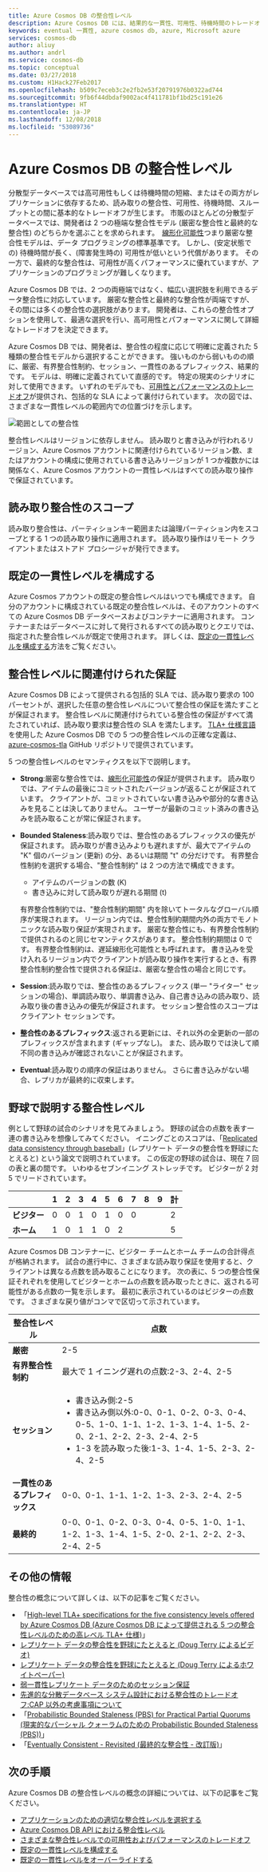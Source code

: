 ```yaml
---
title: Azure Cosmos DB の整合性レベル
description: Azure Cosmos DB には、結果的な一貫性、可用性、待機時間のトレードオフを調整できる 5 つの一貫性レベルがあります。
keywords: eventual 一貫性, azure cosmos db, azure, Microsoft azure
services: cosmos-db
author: aliuy
ms.author: andrl
ms.service: cosmos-db
ms.topic: conceptual
ms.date: 03/27/2018
ms.custom: H1Hack27Feb2017
ms.openlocfilehash: b509c7eceb3c2e2fb2e53f20791976b0322ad744
ms.sourcegitcommit: 9fb6f44dbdaf9002ac4f411781bf1bd25c191e26
ms.translationtype: HT
ms.contentlocale: ja-JP
ms.lasthandoff: 12/08/2018
ms.locfileid: "53089736"
---
```

# <a name="consistency-levels-in-azure-cosmos-db"></a>Azure Cosmos DB の整合性レベル

分散型データベースでは高可用性もしくは待機時間の短縮、またはその両方がレプリケーションに依存するため、読み取りの整合性、可用性、待機時間、スループットとの間に基本的なトレードオフが生じます。 市販のほとんどの分散型データベースでは、開発者は 2 つの極端な整合性モデル (厳密な整合性と最終的な整合性) のどちらかを選ぶことを求められます。  [線形化可能性](https://cs.brown.edu/~mph/HerlihyW90/p463-herlihy.pdf)つまり厳密な整合性モデルは、データ プログラミングの標準基準です。 しかし、(安定状態での) 待機時間が長く、(障害発生時の) 可用性が低いという代償があります。 その一方で、最終的な整合性は、可用性が高くパフォーマンスに優れていますが、アプリケーションのプログラミングが難しくなります。 

Azure Cosmos DB では、2 つの両極端ではなく、幅広い選択肢を利用できるデータ整合性に対応しています。 厳密な整合性と最終的な整合性が両端ですが、その間には多くの整合性の選択肢があります。 開発者は、これらの整合性オプションを使用して、最適な選択を行い、高可用性とパフォーマンスに関して詳細なトレードオフを決定できます。 

Azure Cosmos DB では、開発者は、整合性の程度に応じて明確に定義された 5 種類の整合性モデルから選択することができます。 強いものから弱いものの順に、厳密、有界整合性制約、セッション、一貫性のあるプレフィックス、結果的です。 モデルは、明確に定義されていて直感的です。 特定の現実のシナリオに対して使用できます。 いずれのモデルでも、[可用性とパフォーマンスのトレードオフ](consistency-levels-tradeoffs.md)が提供され、包括的な SLA によって裏付けられています。 次の図では、さまざまな一貫性レベルの範囲内での位置づけを示します。

![範囲としての整合性](./media/consistency-levels/five-consistency-levels.png)

整合性レベルはリージョンに依存しません。 読み取りと書き込みが行われるリージョン、Azure Cosmos アカウントに関連付けられているリージョン数、またはアカウントの構成に使用されている書き込みリージョンが 1 つか複数かには関係なく、Azure Cosmos アカウントの一貫性レベルはすべての読み取り操作で保証されています。

## <a name="scope-of-the-read-consistency"></a>読み取り整合性のスコープ

読み取り整合性は、パーティションキー範囲または論理パーティション内をスコープとする 1 つの読み取り操作に適用されます。 読み取り操作はリモート クライアントまたはストアド プロシージャが発行できます。

## <a name="configure-the-default-consistency-level"></a>既定の一貫性レベルを構成する

Azure Cosmos アカウントの既定の整合性レベルはいつでも構成できます。 自分のアカウントに構成されている既定の整合性レベルは、そのアカウントのすべての Azure Cosmos DB データベースおよびコンテナーに適用されます。 コンテナーまたはデータベースに対して発行されるすべての読み取りとクエリでは、指定された整合性レベルが既定で使用されます。 詳しくは、[既定の一貫性レベルを構成する](how-to-manage-consistency.md#configure-the-default-consistency-level)方法をご覧ください。

## <a name="guarantees-associated-with-consistency-levels"></a>整合性レベルに関連付けられた保証

Azure Cosmos DB によって提供される包括的 SLA では、読み取り要求の 100 パーセントが、選択した任意の整合性レベルについて整合性の保証を満たすことが保証されます。 整合性レベルに関連付けられている整合性の保証がすべて満たされていれば、読み取り要求は整合性の SLA を満たします。 [TLA+ 仕様言語](https://lamport.azurewebsites.net/tla/tla.html)を使用した Azure Cosmos DB での 5 つの整合性レベルの正確な定義は、[azure-cosmos-tla](https://github.com/Azure/azure-cosmos-tla) GitHub リポジトリで提供されています。 

5 つの整合性レベルのセマンティクスを以下で説明します。

- **Strong**:厳密な整合性では、[線形化可能性](https://aphyr.com/posts/313-strong-consistency-models)の保証が提供されます。 読み取りでは、アイテムの最後にコミットされたバージョンが返ることが保証されています。 クライアントが、コミットされていない書き込みや部分的な書き込みを見ることは決してありません。 ユーザーが最新のコミット済みの書き込みを読み取ることが常に保証されます。

- **Bounded Staleness**:読み取りでは、整合性のあるプレフィックスの優先が保証されます。 読み取りが書き込みよりも遅れますが、最大でアイテムの "K" 個のバージョン (更新) の分、あるいは期間 "t" の分だけです。 有界整合性制約を選択する場合、"整合性制約" は 2 つの方法で構成できます。 

  * アイテムのバージョンの数 (K)
  * 書き込みに対して読み取りが遅れる期間 (t) 

  有界整合性制約では、"整合性制約期間" 内を除いてトータルなグローバル順序が実現されます。 リージョン内では、整合性制約期間内外の両方でモノトニックな読み取り保証が実現されます。 厳密な整合性にも、有界整合性制約で提供されるのと同じセマンティクスがあります。 整合性制約期間は 0 です。 有界整合性制約は、遅延線形化可能性とも呼ばれます。 書き込みを受け入れるリージョン内でクライアントが読み取り操作を実行するとき、有界整合性制約整合性で提供される保証は、厳密な整合性の場合と同じです。

- **Session**:読み取りでは、整合性のあるプレフィックス (単一 "ライター" セッションの場合)、単調読み取り、単調書き込み、自己書き込みの読み取り、読み取り後の書き込みの優先が保証されます。 セッション整合性のスコープはクライアント セッションです。

- **整合性のあるプレフィックス**:返される更新には、それ以外の全更新の一部のプレフィックスが含まれます (ギャップなし)。 また、読み取りでは決して順不同の書き込みが確認されないことが保証されます。

- **Eventual**:読み取りの順序の保証はありません。 さらに書き込みがない場合、レプリカが最終的に収束します。

## <a name="consistency-levels-explained-through-baseball"></a>野球で説明する整合性レベル

例として野球の試合のシナリオを見てみましょう。 野球の試合の点数を表す一連の書き込みを想像してみてください。 イニングごとのスコアは、「[Replicated data consistency through baseball](https://www.microsoft.com/en-us/research/wp-content/uploads/2011/10/ConsistencyAndBaseballReport.pdf)」(レプリケート データの整合性を野球にたとえると) という論文で説明されています。 この仮定の野球の試合は、現在 7 回の表と裏の間です。 いわゆるセブンイニング ストレッチです。 ビジターが 2 対 5 でリードされています。

| | **1** | **2** | **3** | **4** | **5** | **6** | **7** | **8** | **9** | **計** |
| - | - | - | - | - | - | - | - | - | - | - |
| **ビジター** | 0 | 0 | 1 | 0 | 1 | 0 | 0 |  |  | 2 |
| **ホーム** | 1 | 0 | 1 | 1 | 0 | 2 |  |  |  | 5 |

Azure Cosmos DB コンテナーに、ビジター チームとホーム チームの合計得点が格納されます。 試合の進行中に、さまざまな読み取り保証を使用すると、クライアントは異なる点数を読み取ることになります。 次の表に、5 つの整合性保証それぞれを使用してビジターとホームの点数を読み取ったときに、返される可能性がある点数の一覧を示します。 最初に表示されているのはビジターの点数です。 さまざまな戻り値がコンマで区切って示されています。

| **整合性レベル** | **点数** |
| - | - |
| **厳密** | 2-5 |
| **有界整合性制約** | 最大で 1 イニング遅れの点数:2-3、2-4、2-5 |
| **セッション** | <ul><li>書き込み側:2-5</li><li> 書き込み側以外:0-0、0-1、0-2、0-3、0-4、0-5、1-0、1-1、1-2、1-3、1-4、1-5、2-0、2-1、2-2、2-3、2-4、2-5</li><li>1-3 を読み取った後:1-3、1-4、1-5、2-3、2-4、2-5</li> |
| **一貫性のあるプレフィックス** | 0-0、0-1、1-1、1-2、1-3、2-3、2-4、2-5 |
| **最終的** | 0-0、0-1、0-2、0-3、0-4、0-5、1-0、1-1、1-2、1-3、1-4、1-5、2-0、2-1、2-2、2-3、2-4、2-5 |

## <a name="additional-reading"></a>その他の情報

整合性の概念について詳しくは、以下の記事をご覧ください。

- 「[High-level TLA+ specifications for the five consistency levels offered by Azure Cosmos DB (Azure Cosmos DB によって提供される 5 つの整合性レベルのための高レベル TLA+ 仕様)](https://github.com/Azure/azure-cosmos-tla)」
- [レプリケート データの整合性を野球にたとえると (Doug Terry によるビデオ)](https://www.youtube.com/watch?v=gluIh8zd26I)
- [レプリケート データの整合性を野球にたとえると (Doug Terry によるホワイトペーパー)](https://www.microsoft.com/en-us/research/publication/replicated-data-consistency-explained-through-baseball/?from=http%3A%2F%2Fresearch.microsoft.com%2Fpubs%2F157411%2Fconsistencyandbaseballreport.pdf)
- [弱一貫性レプリケート データのためのセッション保証](https://dl.acm.org/citation.cfm?id=383631)
- [先進的な分散データベース システム設計における整合性のトレードオフ:CAP 以外の考慮事項について](https://www.computer.org/web/csdl/index/-/csdl/mags/co/2012/02/mco2012020037-abs.html)
- 「[Probabilistic Bounded Staleness (PBS) for Practical Partial Quorums (現実的なパーシャル クォーラムのための Probabilistic Bounded Staleness (PBS))](https://vldb.org/pvldb/vol5/p776_peterbailis_vldb2012.pdf)」
- 「[Eventually Consistent - Revisited (最終的な整合性 - 改訂版)](https://www.allthingsdistributed.com/2008/12/eventually_consistent.html)」

## <a name="next-steps"></a>次の手順

Azure Cosmos DB の整合性レベルの概念の詳細については、以下の記事をご覧ください。

* [アプリケーションのための適切な整合性レベルを選択する](consistency-levels-choosing.md)
* [Azure Cosmos DB API における整合性レベル](consistency-levels-across-apis.md)
* [さまざまな整合性レベルでの可用性およびパフォーマンスのトレードオフ](consistency-levels-tradeoffs.md)
* [既定の一貫性レベルを構成する](how-to-manage-consistency.md#configure-the-default-consistency-level)
* [既定の一貫性レベルをオーバーライドする](how-to-manage-consistency.md#override-the-default-consistency-level)

